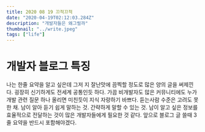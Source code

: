 ```yaml
---
title: 2020 08 19 끄적끄적
date: "2020-04-19T02:12:03.284Z"
description: "개발자들은 왜그럴까"
thumbnail: "../write.jpeg"
tags: ["life"]
---
```


# 개발자 블로그 특징

나는 한줄 요약을 알고 싶은데 그저 지 잘난맛에 끔찍할 정도로 많은 양의 글을 써제낀다. 굉장히 신기하게도 전세계 공통인듯 하다. 가끔 비개발자도 많은 커뮤니티에도 누가 개발 관련 질문 하나 올리면 미친듯이 지식 자랑하기 바쁘다. 듣는사람 수준은 고려도 못한 채.
남이 알아 듣기 쉽게 말하는 것. 간략하게 말할 수 있는 것. 남이 알고 싶은 정보를 효율적으로 전달하는 것이 많은 개발자들에게 필요한 것 같다.
앞으로 블로그 글 쓸때 3줄 요약을 반드시 포함해야겠다.